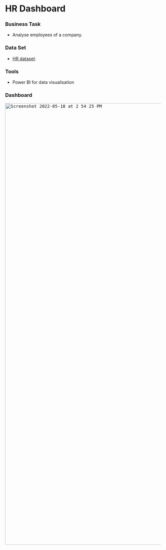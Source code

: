 # HR Dashboard


### Business Task
- Analyse employees of a company.

### Data Set
- [HR dataset](https://github.com/brendaakweongo/Customers/blob/main/Excel/Customers.csv).

### Tools
- Power BI for data visualisation

### Dashboard


<kbd><img width="1425" alt="Screenshot 2022-05-18 at 2 54 25 PM" src="https://user-images.githubusercontent.com/114441414/229825486-232e4d77-2487-44c2-8727-b26bdf08ee3a.png"></kbd>

